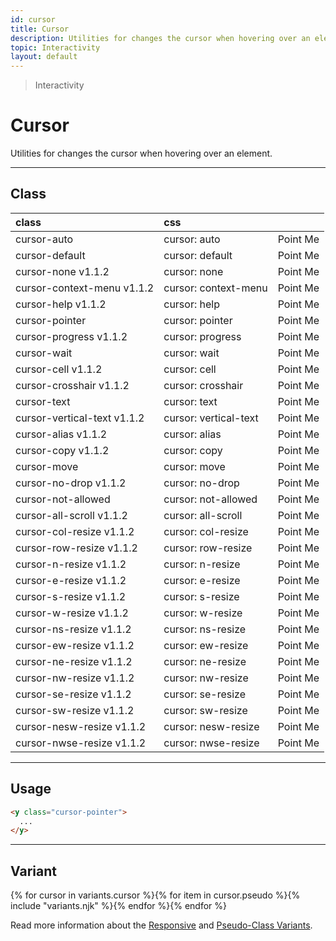 ```yaml
---
id: cursor
title: Cursor
description: Utilities for changes the cursor when hovering over an element.
topic: Interactivity
layout: default
---
```


> Interactivity

# Cursor

Utilities for changes the cursor when hovering over an element.

---

## Class

| <span class="px-3 py-1 text-white (dark)text-charcoal-100 bg-charcoal-100 (dark)bg-gray-600 rounded-full">class</span> | <span class="px-3 py-1 text-white (dark)text-charcoal-100 bg-charcoal-100 (dark)bg-gray-600 rounded-full">css</span> | |
|:--|:--|:-:|
| cursor-auto | cursor: auto | <y class="w-24 px-2 py-1 text-gray-600 text-xs text-center uppercase font-semibold bg-white border border-gray-200 rounded cursor-auto">Point Me</y> |
| cursor-default | cursor: default | <y class="w-24 px-2 py-1 text-gray-600 text-xs text-center uppercase font-semibold bg-white border border-gray-200 rounded cursor-default">Point Me</y> |
| cursor-none <span class="ml-1 px-2 py-1 text-sm text-gray-600 (dark)text-charcoal-100 bg-gray-300 (dark)bg-gray-600">v1.1.2</span> | cursor: none | <y class="w-24 px-2 py-1 text-gray-600 text-xs text-center uppercase font-semibold bg-white border border-gray-200 rounded cursor-none">Point Me</y> |
| cursor-context-menu <span class="ml-1 px-2 py-1 text-sm text-gray-600 (dark)text-charcoal-100 bg-gray-300 (dark)bg-gray-600">v1.1.2</span> | cursor: context-menu | <y class="w-24 px-2 py-1 text-gray-600 text-xs text-center uppercase font-semibold bg-white border border-gray-200 rounded cursor-content-menu">Point Me</y> |
| cursor-help <span class="ml-1 px-2 py-1 text-sm text-gray-600 (dark)text-charcoal-100 bg-gray-300 (dark)bg-gray-600">v1.1.2</span> | cursor: help | <y class="w-24 px-2 py-1 text-gray-600 text-xs text-center uppercase font-semibold bg-white border border-gray-200 rounded cursor-help">Point Me</y> |
| cursor-pointer | cursor: pointer | <y class="w-24 px-2 py-1 text-gray-600 text-xs text-center uppercase font-semibold bg-white border border-gray-200 rounded cursor-pointer">Point Me</y> |
| cursor-progress <span class="ml-1 px-2 py-1 text-sm text-gray-600 (dark)text-charcoal-100 bg-gray-300 (dark)bg-gray-600">v1.1.2</span> | cursor: progress | <y class="w-24 px-2 py-1 text-gray-600 text-xs text-center uppercase font-semibold bg-white border border-gray-200 rounded cursor-progress">Point Me</y> |
| cursor-wait | cursor: wait | <y class="w-24 px-2 py-1 text-gray-600 text-xs text-center uppercase font-semibold bg-white border border-gray-200 rounded cursor-wait">Point Me</y> |
| cursor-cell <span class="ml-1 px-2 py-1 text-sm text-gray-600 (dark)text-charcoal-100 bg-gray-300 (dark)bg-gray-600">v1.1.2</span> | cursor: cell | <y class="w-24 px-2 py-1 text-gray-600 text-xs text-center uppercase font-semibold bg-white border border-gray-200 rounded cursor-cell">Point Me</y> |
| cursor-crosshair <span class="ml-1 px-2 py-1 text-sm text-gray-600 (dark)text-charcoal-100 bg-gray-300 (dark)bg-gray-600">v1.1.2</span> | cursor: crosshair | <y class="w-24 px-2 py-1 text-gray-600 text-xs text-center uppercase font-semibold bg-white border border-gray-200 rounded cursor-crosshair">Point Me</y> |
| cursor-text | cursor: text | <y class="w-24 px-2 py-1 text-gray-600 text-xs text-center uppercase font-semibold bg-white border border-gray-200 rounded cursor-text">Point Me</y> |
| cursor-vertical-text <span class="ml-1 px-2 py-1 text-sm text-gray-600 (dark)text-charcoal-100 bg-gray-300 (dark)bg-gray-600">v1.1.2</span> | cursor: vertical-text | <y class="w-24 px-2 py-1 text-gray-600 text-xs text-center uppercase font-semibold bg-white border border-gray-200 rounded cursor-vertical-text">Point Me</y> |
| cursor-alias <span class="ml-1 px-2 py-1 text-sm text-gray-600 (dark)text-charcoal-100 bg-gray-300 (dark)bg-gray-600">v1.1.2</span> | cursor: alias | <y class="w-24 px-2 py-1 text-gray-600 text-xs text-center uppercase font-semibold bg-white border border-gray-200 rounded cursor-alias">Point Me</y> |
| cursor-copy <span class="ml-1 px-2 py-1 text-sm text-gray-600 (dark)text-charcoal-100 bg-gray-300 (dark)bg-gray-600">v1.1.2</span> | cursor: copy | <y class="w-24 px-2 py-1 text-gray-600 text-xs text-center uppercase font-semibold bg-white border border-gray-200 rounded cursor-copy">Point Me</y> |
| cursor-move | cursor: move | <y class="w-24 px-2 py-1 text-gray-600 text-xs text-center uppercase font-semibold bg-white border border-gray-200 rounded cursor-move">Point Me</y> |
| cursor-no-drop <span class="ml-1 px-2 py-1 text-sm text-gray-600 (dark)text-charcoal-100 bg-gray-300 (dark)bg-gray-600">v1.1.2</span> | cursor: no-drop | <y class="w-24 px-2 py-1 text-gray-600 text-xs text-center uppercase font-semibold bg-white border border-gray-200 rounded cursor-no-drop">Point Me</y> |
| cursor-not-allowed | cursor: not-allowed | <y class="w-24 px-2 py-1 text-gray-600 text-xs text-center uppercase font-semibold bg-white border border-gray-200 rounded cursor-not-allowed">Point Me</y> |
| cursor-all-scroll <span class="ml-1 px-2 py-1 text-sm text-gray-600 (dark)text-charcoal-100 bg-gray-300 (dark)bg-gray-600">v1.1.2</span> | cursor: all-scroll | <y class="w-24 px-2 py-1 text-gray-600 text-xs text-center uppercase font-semibold bg-white border border-gray-200 rounded cursor-all-scroll">Point Me</y> |
| cursor-col-resize <span class="ml-1 px-2 py-1 text-sm text-gray-600 (dark)text-charcoal-100 bg-gray-300 (dark)bg-gray-600">v1.1.2</span> | cursor: col-resize | <y class="w-24 px-2 py-1 text-gray-600 text-xs text-center uppercase font-semibold bg-white border border-gray-200 rounded cursor-col-resize">Point Me</y> |
| cursor-row-resize <span class="ml-1 px-2 py-1 text-sm text-gray-600 (dark)text-charcoal-100 bg-gray-300 (dark)bg-gray-600">v1.1.2</span> | cursor: row-resize | <y class="w-24 px-2 py-1 text-gray-600 text-xs text-center uppercase font-semibold bg-white border border-gray-200 rounded cursor-row-resize">Point Me</y> |
| cursor-n-resize <span class="ml-1 px-2 py-1 text-sm text-gray-600 (dark)text-charcoal-100 bg-gray-300 (dark)bg-gray-600">v1.1.2</span> | cursor: n-resize | <y class="w-24 px-2 py-1 text-gray-600 text-xs text-center uppercase font-semibold bg-white border border-gray-200 rounded cursor-n-resize">Point Me</y> |
| cursor-e-resize <span class="ml-1 px-2 py-1 text-sm text-gray-600 (dark)text-charcoal-100 bg-gray-300 (dark)bg-gray-600">v1.1.2</span> | cursor: e-resize | <y class="w-24 px-2 py-1 text-gray-600 text-xs text-center uppercase font-semibold bg-white border border-gray-200 rounded cursor-e-resize">Point Me</y> |
| cursor-s-resize <span class="ml-1 px-2 py-1 text-sm text-gray-600 (dark)text-charcoal-100 bg-gray-300 (dark)bg-gray-600">v1.1.2</span> | cursor: s-resize | <y class="w-24 px-2 py-1 text-gray-600 text-xs text-center uppercase font-semibold bg-white border border-gray-200 rounded cursor-s-resize">Point Me</y> |
| cursor-w-resize <span class="ml-1 px-2 py-1 text-sm text-gray-600 (dark)text-charcoal-100 bg-gray-300 (dark)bg-gray-600">v1.1.2</span> | cursor: w-resize | <y class="w-24 px-2 py-1 text-gray-600 text-xs text-center uppercase font-semibold bg-white border border-gray-200 rounded cursor-w-resive">Point Me</y> |
| cursor-ns-resize <span class="ml-1 px-2 py-1 text-sm text-gray-600 (dark)text-charcoal-100 bg-gray-300 (dark)bg-gray-600">v1.1.2</span> | cursor: ns-resize | <y class="w-24 px-2 py-1 text-gray-600 text-xs text-center uppercase font-semibold bg-white border border-gray-200 rounded cursor-ns-resize">Point Me</y> |
| cursor-ew-resize <span class="ml-1 px-2 py-1 text-sm text-gray-600 (dark)text-charcoal-100 bg-gray-300 (dark)bg-gray-600">v1.1.2</span> | cursor: ew-resize | <y class="w-24 px-2 py-1 text-gray-600 text-xs text-center uppercase font-semibold bg-white border border-gray-200 rounded cursor-ew-resize">Point Me</y> |
| cursor-ne-resize <span class="ml-1 px-2 py-1 text-sm text-gray-600 (dark)text-charcoal-100 bg-gray-300 (dark)bg-gray-600">v1.1.2</span> | cursor: ne-resize | <y class="w-24 px-2 py-1 text-gray-600 text-xs text-center uppercase font-semibold bg-white border border-gray-200 rounded cursor-ne-resize">Point Me</y> |
| cursor-nw-resize <span class="ml-1 px-2 py-1 text-sm text-gray-600 (dark)text-charcoal-100 bg-gray-300 (dark)bg-gray-600">v1.1.2</span> | cursor: nw-resize | <y class="w-24 px-2 py-1 text-gray-600 text-xs text-center uppercase font-semibold bg-white border border-gray-200 rounded cursor-nw-resize">Point Me</y> |
| cursor-se-resize <span class="ml-1 px-2 py-1 text-sm text-gray-600 (dark)text-charcoal-100 bg-gray-300 (dark)bg-gray-600">v1.1.2</span> | cursor: se-resize | <y class="w-24 px-2 py-1 text-gray-600 text-xs text-center uppercase font-semibold bg-white border border-gray-200 rounded cursor-se-resize">Point Me</y> |
| cursor-sw-resize <span class="ml-1 px-2 py-1 text-sm text-gray-600 (dark)text-charcoal-100 bg-gray-300 (dark)bg-gray-600">v1.1.2</span> | cursor: sw-resize | <y class="w-24 px-2 py-1 text-gray-600 text-xs text-center uppercase font-semibold bg-white border border-gray-200 rounded cursor-sw-resize">Point Me</y> |
| cursor-nesw-resize <span class="ml-1 px-2 py-1 text-sm text-gray-600 (dark)text-charcoal-100 bg-gray-300 (dark)bg-gray-600">v1.1.2</span> | cursor: nesw-resize | <y class="w-24 px-2 py-1 text-gray-600 text-xs text-center uppercase font-semibold bg-white border border-gray-200 rounded cursor-nesw-resize">Point Me</y> |
| cursor-nwse-resize <span class="ml-1 px-2 py-1 text-sm text-gray-600 (dark)text-charcoal-100 bg-gray-300 (dark)bg-gray-600">v1.1.2</span> | cursor: nwse-resize | <y class="w-24 px-2 py-1 text-gray-600 text-xs text-center uppercase font-semibold bg-white border border-gray-200 rounded cursor-nwse-resize">Point Me</y> |

---

## Usage

```html
<y class="cursor-pointer">
  ...
</y>
```

---

## Variant

<y class="flex flex-gap-2 flex-wrap justify-start items-center">{% for cursor in variants.cursor %}{% for item in cursor.pseudo %}{% include "variants.njk" %}{% endfor %}{% endfor %}</y>

Read more information about the [Responsive](/responsive) and [Pseudo-Class Variants](/pseudo-class-variants/).


